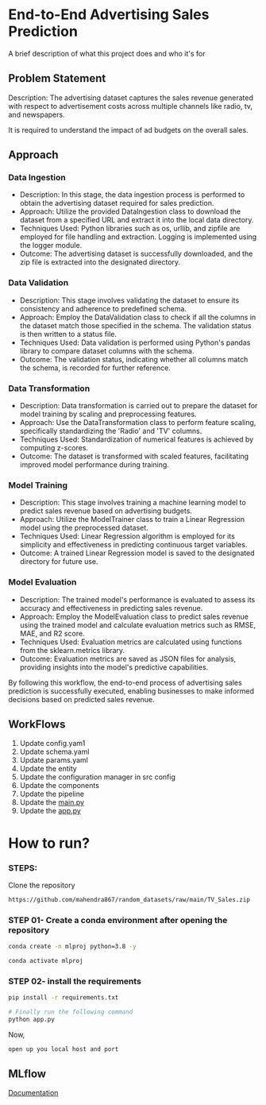 # End-to-End Advertising Sales Prediction

A brief description of what this project does and who it's for

## Problem Statement
Description:
The advertising dataset captures the sales revenue generated with respect to advertisement costs across multiple channels like radio, tv, and newspapers.

It is required to understand the impact of ad budgets on the overall sales.




## Approach 

### Data Ingestion
- Description: In this stage, the data ingestion process is performed to obtain the advertising dataset required for sales prediction.
- Approach: Utilize the provided DataIngestion class to download the dataset from a specified URL and extract it into the local data directory.
- Techniques Used: Python libraries such as os, urllib, and zipfile are employed for file handling and extraction. Logging is implemented using the logger module.
- Outcome: The advertising dataset is successfully downloaded, and the zip file is extracted into the designated directory.

### Data Validation
- Description: This stage involves validating the dataset to ensure its consistency and adherence to predefined schema.
- Approach: Employ the DataValidation class to check if all the columns in the dataset match those specified in the schema. The validation status is then written to a status file.
- Techniques Used: Data validation is performed using Python's pandas library to compare dataset columns with the schema.
- Outcome: The validation status, indicating whether all columns match the schema, is recorded for further reference.

### Data Transformation
- Description: Data transformation is carried out to prepare the dataset for model training by scaling and preprocessing features.
- Approach: Use the DataTransformation class to perform feature scaling, specifically standardizing the 'Radio' and 'TV' columns.
- Techniques Used: Standardization of numerical features is achieved by computing z-scores.
- Outcome: The dataset is transformed with scaled features, facilitating improved model performance during training.

### Model Training
- Description: This stage involves training a machine learning model to predict sales revenue based on advertising budgets.
- Approach: Utilize the ModelTrainer class to train a Linear Regression model using the preprocessed dataset.
- Techniques Used: Linear Regression algorithm is employed for its simplicity and effectiveness in predicting continuous target variables.
- Outcome: A trained Linear Regression model is saved to the designated directory for future use.

### Model Evaluation
- Description: The trained model's performance is evaluated to assess its accuracy and effectiveness in predicting sales revenue.
- Approach: Employ the ModelEvaluation class to predict sales revenue using the trained model and calculate evaluation metrics such as RMSE, MAE, and R2 score.
- Techniques Used: Evaluation metrics are calculated using functions from the sklearn.metrics library.
- Outcome: Evaluation metrics are saved as JSON files for analysis, providing insights into the model's predictive capabilities.

By following this workflow, the end-to-end process of advertising sales prediction is successfully executed, enabling businesses to make informed decisions based on predicted sales revenue.


## WorkFlows

1. Update config.yam1
2. Update schema.yaml
3. Update params.yaml
4. Update the entity
5. Update the configuration manager in src config
6. Update the components
7. Update the pipeline
8. Update the [main.py](http://main.py/)
9. Update the [app.py](http://app.py/)




# How to run?
### STEPS:

Clone the repository

```bash
https://github.com/mahendra867/random_datasets/raw/main/TV_Sales.zip 
```
### STEP 01- Create a conda environment after opening the repository

```bash
conda create -n mlproj python=3.8 -y
```

```bash
conda activate mlproj
```


### STEP 02- install the requirements
```bash
pip install -r requirements.txt
```


```bash
# Finally run the following command
python app.py
```

Now,
```bash
open up you local host and port
```



## MLflow

[Documentation](https://mlflow.org/docs/latest/index.html)


